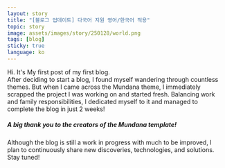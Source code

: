 ```yaml
---
layout: story
title: "[블로그 업데이트] 다국어 지원 영어/한국어 적용"
topic: story
image: assets/images/story/250128/world.png
tags: [blog]
sticky: true
language: ko
---
```


Hi. It's My first post of my first blog.<br>
After deciding to start a blog, I found myself wandering through countless themes. But when I came across the Mundana theme, I immediately scrapped the project I was working on and started fresh. Balancing work and family responsibilities, I dedicated myself to it and managed to complete the blog in just 2 weeks!

##### A big thank you to the creators of the Mundana template!
Although the blog is still a work in progress with much to be improved, I plan to continuously share new discoveries, technologies, and solutions. Stay tuned!




